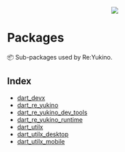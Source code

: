 <p align="center">
    <img src="https://github.com/yukino-org/media/blob/main/images/subbanners/gh-packages-banner.png?raw=true">
</p>

# Packages

📦️ Sub-packages used by Re:Yukino.

## Index

-   [dart_devx](https://github.com/Poseidon444/Re-Yukino-packages/tree/dart_devx)
-   [dart_re_yukino](https://github.com/Poseidon444/Re-Yukino-packages/tree/dart_re_yukino)
-   [dart_re_yukino_dev_tools](https://github.com/Poseidon444/Re-Yukino-packages/tree/dart_re_yukino_dev_tools)
-   [dart_re_yukino_runtime](https://github.com/Poseidon444/Re-Yukino-packages/tree/dart_re_yukino_runtime)
-   [dart_utilx](https://github.com/Poseidon444/Re-Yukino-packages/tree/dart_utilx)
-   [dart_utilx_desktop](https://github.com/Poseidon444/Re-Yukino-packages/tree/dart_utilx_desktop)
-   [dart_utilx_mobile](https://github.com/Poseidon444/Re-Yukino-packages/tree/dart_utilx_mobile)
